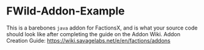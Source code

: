 # FWild-Addon-Example

This is a barebones `java` addon for FactionsX, and is what your source code should look like after completing the guide on the Addon Wiki.
Addon Creation Guide: https://wiki.savagelabs.net/e/en/factions/addons
